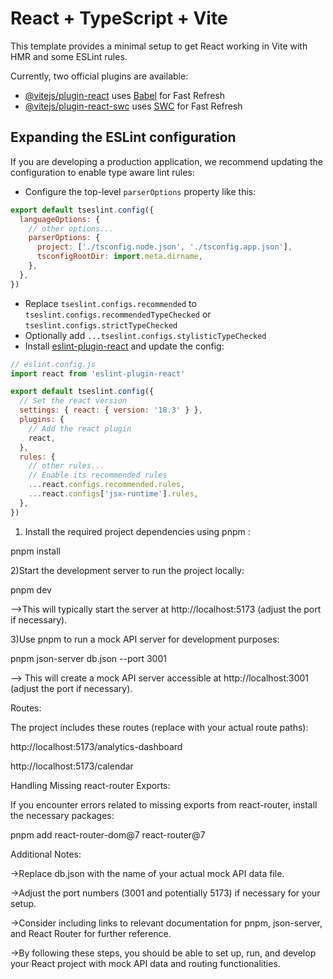 # React + TypeScript + Vite

This template provides a minimal setup to get React working in Vite with HMR and some ESLint rules.

Currently, two official plugins are available:

- [@vitejs/plugin-react](https://github.com/vitejs/vite-plugin-react/blob/main/packages/plugin-react/README.md) uses [Babel](https://babeljs.io/) for Fast Refresh
- [@vitejs/plugin-react-swc](https://github.com/vitejs/vite-plugin-react-swc) uses [SWC](https://swc.rs/) for Fast Refresh

## Expanding the ESLint configuration

If you are developing a production application, we recommend updating the configuration to enable type aware lint rules:

- Configure the top-level `parserOptions` property like this:

```js
export default tseslint.config({
  languageOptions: {
    // other options...
    parserOptions: {
      project: ['./tsconfig.node.json', './tsconfig.app.json'],
      tsconfigRootDir: import.meta.dirname,
    },
  },
})
```

- Replace `tseslint.configs.recommended` to `tseslint.configs.recommendedTypeChecked` or `tseslint.configs.strictTypeChecked`
- Optionally add `...tseslint.configs.stylisticTypeChecked`
- Install [eslint-plugin-react](https://github.com/jsx-eslint/eslint-plugin-react) and update the config:

```js
// eslint.config.js
import react from 'eslint-plugin-react'

export default tseslint.config({
  // Set the react version
  settings: { react: { version: '18.3' } },
  plugins: {
    // Add the react plugin
    react,
  },
  rules: {
    // other rules...
    // Enable its recommended rules
    ...react.configs.recommended.rules,
    ...react.configs['jsx-runtime'].rules,
  },
})
```

1) Install the required project dependencies using pnpm : 

pnpm install

2)Start the development server to run the project locally:

pnpm dev

-->This will typically start the server at http://localhost:5173 (adjust the port if necessary).

3)Use pnpm to run a mock API server for development purposes:

  pnpm json-server db.json --port 3001

--> This will create a mock API server accessible at http://localhost:3001 (adjust the port if necessary).

Routes:

The project includes these routes (replace with your actual route paths):

http://localhost:5173/analytics-dashboard

http://localhost:5173/calendar



Handling Missing react-router Exports:

If you encounter errors related to missing exports from react-router, install the necessary packages:



pnpm add react-router-dom@7 react-router@7



Additional Notes:



->Replace db.json with the name of your actual mock API data file.

->Adjust the port numbers (3001 and potentially 5173) if necessary for your setup.

->Consider including links to relevant documentation for pnpm, json-server, and React Router for further reference.

->By following these steps, you should be able to set up, run, and develop your React project with mock API data and routing functionalities.

